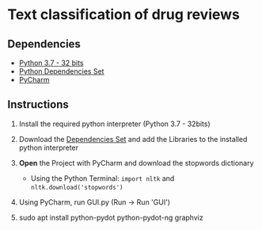 # Text classification of drug reviews

## Dependencies

- [Python 3.7 - 32 bits](https://www.python.org/downloads/release/python-372/)
- [Python Dependencies Set](https://drive.google.com/open?id=1SNy0JsSmaIQgPMV7PEPi5lQXrnb02e_2)
- [PyCharm](https://www.jetbrains.com/pycharm/)

## Instructions

1. Install the required python interpreter (Python 3.7 - 32bits)

2. Download the [Dependencies Set](https://drive.google.com/open?id=1SNy0JsSmaIQgPMV7PEPi5lQXrnb02e_2) and add the Libraries to
the installed python interpreter

3. **Open** the Project with PyCharm and download the stopwords dictionary
    - Using the Python Terminal: `import nltk` and `nltk.download('stopwords')`

4. Using PyCharm, run GUI.py (Run -> Run 'GUI')

5. sudo apt install python-pydot python-pydot-ng graphviz
